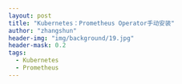 ```yaml
---
layout: post
title: "Kubernetes：Prometheus Operator手动安装"
author: "zhangshun"
header-img: "img/background/19.jpg"
header-mask: 0.2
tags:
  - Kubernetes
  - Prometheus
---
```


